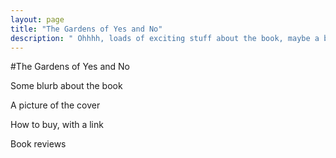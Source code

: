 ```yaml
---
layout: page
title: "The Gardens of Yes and No"
description: " Ohhhh, loads of exciting stuff about the book, maybe a brief synopsis, maybe some reviews , in reality, I'm just trying to make a text height match an image height"
---
```

#The Gardens of Yes and No

Some blurb about the book

A picture of the cover

How to buy, with a link

Book reviews